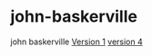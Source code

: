 john-baskerville
================

john baskerville
[Version 1](http://vggreen.github.io/john-baskerville/version-1.html)
[version 4](http://vggreen.github.io/john-baskerville/version_4.html)
